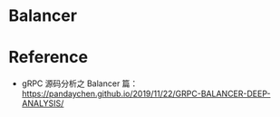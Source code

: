# Balancer







# Reference

- gRPC 源码分析之 Balancer 篇：https://pandaychen.github.io/2019/11/22/GRPC-BALANCER-DEEP-ANALYSIS/



